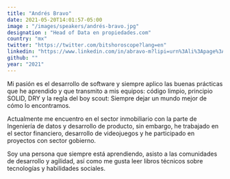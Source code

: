 ```yaml
---
title: "Andrés Bravo"
date: 2021-05-20T14:01:57-05:00
image : "/images/speakers/andrés-bravo.jpg"
designation : "Head of Data en propiedades.com"
country: "mx"
twitter: "https://twitter.com/bitshoroscope?lang=en"
linkedin: "https://www.linkedin.com/in/abravo-m?lipi=urn%3Ali%3Apage%3Ad_flagship3_profile_view_base_contact_details%3Bws3pIRE9Rce0Ea%2ByRlvMdg%3D%3D"
github: ""
year: "2021"
---
```


Mi pasión es el desarrollo de software y siempre aplico las buenas prácticas que he aprendido y que transmito a mis equipos: código limpio, principio SOLID, DRY y la regla del boy scout: Siempre dejar un mundo mejor de cómo lo encontramos.

Actualmente me encuentro en el sector inmobiliario con la parte de Ingeniería de datos y desarrollo de producto, sin embargo, he trabajado en el sector financiero, desarrollo de videojuegos y he participado en proyectos con sector gobierno.

Soy una persona que siempre está aprendiendo, asisto a las comunidades de desarrollo y agilidad, así como me gusta leer libros técnicos sobre tecnologías y habilidades sociales.
